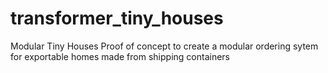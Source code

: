 # transformer_tiny_houses
Modular Tiny Houses
Proof of concept to create a modular ordering sytem for exportable homes made from shipping containers
